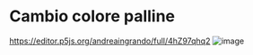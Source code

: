 # Cambio colore palline
https://editor.p5js.org/andreaingrando/full/4hZ97qhq2
![image](https://user-images.githubusercontent.com/101118083/160243244-429463a8-5fa5-42d8-89e7-f7b8ad287b6e.png)

